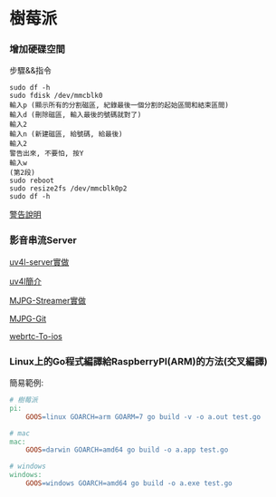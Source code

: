 # 樹莓派

### 增加硬碟空間

步驟&&指令

```
sudo df -h
sudo fdisk /dev/mmcblk0
輸入p (顯示所有的分割磁區, 紀錄最後一個分割的起始區間和結束區間)
輸入d (刪除磁區, 輸入最後的號碼就對了)
輸入2
輸入n (新建磁區, 給號碼, 給最後)
輸入2
警告出來, 不要怕, 按Y
輸入w
(第2段)
sudo reboot
sudo resize2fs /dev/mmcblk0p2 
sudo df -h
```


[警告說明](https://mlog.club/article/1850639)

### 影音串流Server
[uv4l-server實做](https://github.com/PietroAvolio/uv4l-webrtc-raspberry-pi)

[uv4l簡介](http://www.linux-projects.org/documentation/uv4l-server/)

[MJPG-Streamer實做](https://sites.google.com/site/rasberrypintust/shu-mei-pai-xiao-ji-qiao/webcam-server/mjpg-streamer)

[MJPG-Git](https://github.com/jacksonliam/mjpg-streamer)

[webrtc-To-ios](https://github.com/SmallpTsai/rpi-webrtc-streaming-to-ios/blob/master/README-tw.md)

### Linux上的Go程式編譯給RaspberryPI(ARM)的方法(交叉編譯)

簡易範例:

```makefile
# 樹莓派
pi:
	GOOS=linux GOARCH=arm GOARM=7 go build -v -o a.out test.go

# mac
mac:
	GOOS=darwin GOARCH=amd64 go build -o a.app test.go

# windows
windows:
	GOOS=windows GOARCH=amd64 go build -o a.exe test.go
```